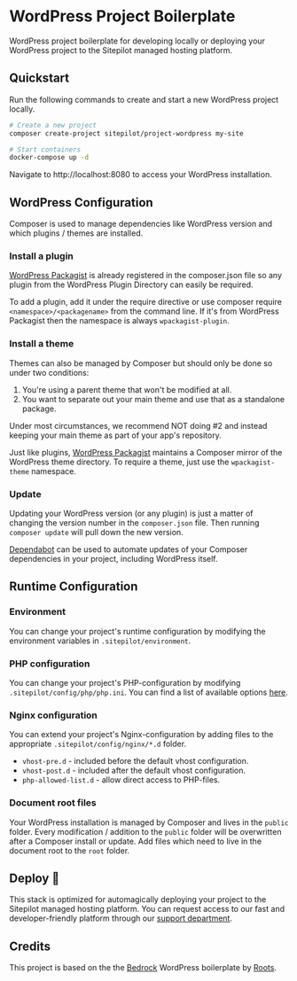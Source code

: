 # WordPress Project Boilerplate

WordPress project boilerplate for developing locally or deploying your WordPress project to the Sitepilot managed hosting platform.

## Quickstart

Run the following commands to create and start a new WordPress project locally.

```bash
# Create a new project
composer create-project sitepilot/project-wordpress my-site

# Start containers
docker-compose up -d
```

Navigate to http://localhost:8080 to access your WordPress installation.

## WordPress Configuration

Composer is used to manage dependencies like WordPress version and which plugins / themes are installed.

### Install a plugin 

[WordPress Packagist](https://wpackagist.org/) is already registered in the composer.json file so any plugin from the WordPress Plugin Directory can easily be required. 

To add a plugin, add it under the require directive or use composer require `<namespace>/<packagename>` from the command line. If it's from WordPress Packagist then the namespace is always `wpackagist-plugin`.

### Install a theme

Themes can also be managed by Composer but should only be done so under two conditions:

1. You're using a parent theme that won't be modified at all.
2. You want to separate out your main theme and use that as a standalone package.

Under most circumstances, we recommend NOT doing #2 and instead keeping your main theme as part of your app's repository.

Just like plugins, [WordPress Packagist](https://wpackagist.org/) maintains a Composer mirror of the WordPress theme directory. To require a theme, just use the `wpackagist-theme` namespace.

### Update

Updating your WordPress version (or any plugin) is just a matter of changing the version number in the `composer.json` file. Then running `composer update` will pull down the new version.

[Dependabot](https://github.blog/2020-06-01-keep-all-your-packages-up-to-date-with-dependabot/) can be used to automate updates of your Composer dependencies in your project, including WordPress itself.

## Runtime Configuration

### Environment

You can change your project's runtime configuration by modifying the environment variables in `.sitepilot/environment`.

### PHP configuration

You can change your project's PHP-configuration by modifying `.sitepilot/config/php/php.ini`. You can find a list of available options [here](https://www.php.net/manual/en/ini.list.php).

### Nginx configuration

You can extend your project's Nginx-configuration by adding files to the appropriate `.sitepilot/config/nginx/*.d` folder. 

* `vhost-pre.d` - included before the default vhost configuration.
* `vhost-post.d` - included after the default vhost configuration.
* `php-allowed-list.d` - allow direct access to PHP-files.

### Document root files

Your WordPress installation is managed by Composer and lives in the `public` folder. Every modification / addition to the `public` folder will be overwritten after a Composer install or update. Add files which need to live in the document root to the `root` folder.

## Deploy 🚀 

This stack is optimized for automagically deploying your project to the Sitepilot managed hosting platform. You can request access to our fast and developer-friendly  platform through our [support department](mailto:support@sitepilot.io).


## Credits

This project is based on the the [Bedrock](https://github.com/roots/bedrock) WordPress boilerplate by [Roots](https://roots.io).